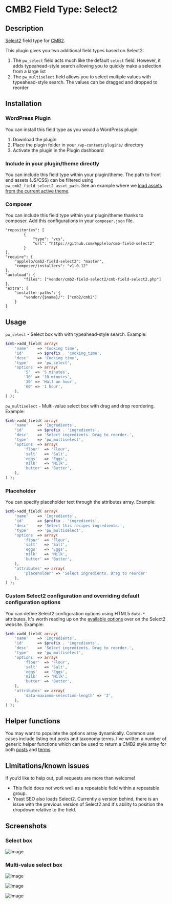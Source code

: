 # CMB2 Field Type: Select2

## Description

[Select2](https://select2.github.io/) field type for [CMB2](https://github.com/WebDevStudios/CMB2 "Custom Metaboxes and Fields for WordPress 2").

This plugin gives you two additional field types based on Select2:

1. The `pw_select` field acts much like the default `select` field. However, it adds typeahead-style search allowing you to quickly make a selection from a large list
2. The `pw_multiselect` field allows you to select multiple values with typeahead-style search. The values can be dragged and dropped to reorder

## Installation

### WordPress Plugin

You can install this field type as you would a WordPress plugin:

1. Download the plugin
2. Place the plugin folder in your `/wp-content/plugins/` directory
3. Activate the plugin in the Plugin dashboard

### Include in your plugin/theme directly

You can include this field type within your plugin/theme. The path to front end assets (JS/CSS) can be filtered using `pw_cmb2_field_select2_asset_path`. See an example where we [load assets from the current active theme](http://link.from.pw/pw_cmb2_field_select2_asset_path).

### Composer

You can include this field type within your plugin/theme thanks to composer. Add this configurations in your `composer.json` file.

```
"repositories": [
        {
            "type": "vcs",
            "url": "https://github.com/Applelo/cmb-field-select2"
        }
],
"require": {
	"applelo/cmb2-field-select2": "master",
	"composer/installers": "v1.0.12"
},
"autoload": {
		"files": ["vendor/cmb2-field-select2/cmb-field-select2.php"]
},
"extra": {
	"installer-paths": {
		"vendor/{$name}/": ["cmb2/cmb2"]
	}
}
```

## Usage

`pw_select` - Select box with with typeahead-style search. Example:
```php
$cmb->add_field( array(
	'name'    => 'Cooking time',
	'id'      => $prefix . 'cooking_time',
	'desc'    => 'Cooking time',
	'type'    => 'pw_select',
	'options' => array(
		'5'  => '5 minutes',
		'10' => '10 minutes',
		'30' => 'Half an hour',
		'60' => '1 hour',
	),
) );

```

`pw_multiselect` - Multi-value select box with drag and drop reordering. Example:
```php
$cmb->add_field( array(
	'name'    => 'Ingredients',
	'id'      => $prefix . 'ingredients',
	'desc'    => 'Select ingredients. Drag to reorder.',
	'type'    => 'pw_multiselect',
	'options' => array(
		'flour'  => 'Flour',
		'salt'   => 'Salt',
		'eggs'   => 'Eggs',
		'milk'   => 'Milk',
		'butter' => 'Butter',
	),
) );
```

### Placeholder

You can specify placeholder text through the attributes array. Example:
```php
$cmb->add_field( array(
	'name'    => 'Ingredients',
	'id'      => $prefix . 'ingredients',
	'desc'    => 'Select this recipes ingredients.',
	'type'    => 'pw_multiselect',
	'options' => array(
		'flour'  => 'Flour',
		'salt'   => 'Salt',
		'eggs'   => 'Eggs',
		'milk'   => 'Milk',
		'butter' => 'Butter',
	),
	'attributes' => array(
		'placeholder' => 'Select ingredients. Drag to reorder'
	),
) );
```

### Custom Select2 configuration and overriding default configuration options

You can define Select2 configuration options using HTML5 `data-*` attributes. It's worth reading up on the [available options](https://select2.github.io/options.html#data-attributes) over on the Select2 website. Example:
```php
$cmb->add_field( array(
	'name'    => 'Ingredients',
	'id'      => $prefix . 'ingredients',
	'desc'    => 'Select ingredients. Drag to reorder.',
	'type'    => 'pw_multiselect',
	'options' => array(
		'flour'  => 'Flour',
		'salt'   => 'Salt',
		'eggs'   => 'Eggs',
		'milk'   => 'Milk',
		'butter' => 'Butter',
	),
	'attributes' => array(
		'data-maximum-selection-length' => '2',
	),
) );
```

## Helper functions

You may want to populate the options array dynamically. Common use cases include listing out posts and taxonomy terms. I've written a number of generic helper functions which can be used to return a CMB2 style array for both [posts](http://link.from.pw/1PkJmWc) and [terms](http://link.from.pw/1TDArjR).

## Limitations/known issues

If you’d like to help out, pull requests are more than welcome!

* This field does not work well as a repeatable field within a repeatable group.
* Yoast SEO also loads Select2. Currently a version behind, there is an issue with the previous version of Select2 and it's ability to position the dropdown relative to the field.

## Screenshots

### Select box

![Image](screenshot-1.png?raw=true)

### Multi-value select box

![Image](screenshot-2.png?raw=true)

![Image](screenshot-3.png?raw=true)

![Image](screenshot-4.png?raw=true)